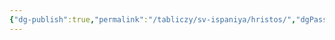 ```yaml
---
{"dg-publish":true,"permalink":"/tabliczy/sv-ispaniya/hristos/","dgPassFrontmatter":true}
---
```



